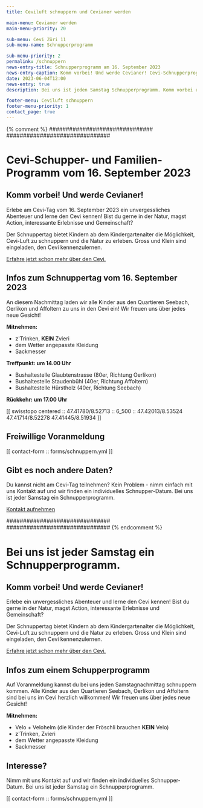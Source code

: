 ```yaml
---
title: Ceviluft schnuppern und Cevianer werden

main-menu: Cevianer werden
main-menu-priority: 20

sub-menu: Cevi Züri 11
sub-menu-name: Schnupperprogramm

sub-menu-priority: 2
permalink: /schnuppern
news-entry-title: Schnupperprogramm am 16. September 2023
news-entry-caption: Komm vorbei! Und werde Cevianer! Cevi-Schnupperprogramm am 16. September 2023.
date: 2023-06-04T12:00
news-entry: true
description: Bei uns ist jeden Samstag Schnupperprogramm. Komm vorbei und werde Cevianer!

footer-menu: Ceviluft schnuppern
footer-menu-priority: 1
contact_page: true
---
```


{% comment %}
###############################
###############################

# Cevi-Schupper- und Familien-Programm vom 16. September 2023

## Komm vorbei! Und werde Cevianer!

Erlebe am Cevi-Tag vom 16. September 2023 ein unvergessliches Abenteuer und lerne den Cevi kennen! Bist du gerne in der
Natur, magst Action, interessante Erlebnisse und Gemeinschaft?

Der Schnuppertag bietet Kindern ab dem Kindergartenalter die Möglichkeit, Cevi-Luft zu schnuppern und die Natur zu
erleben. Gross und Klein sind eingeladen, den Cevi kennenzulernen.

[Erfahre jetzt schon mehr über den Cevi.](/ueber-uns)

## Infos zum Schnuppertag vom 16. September 2023

An diesem Nachmittag laden wir alle Kinder aus den Quartieren Seebach, Oerlikon und Affoltern zu uns in den Cevi ein!
Wir freuen uns über jedes neue Gesicht!

**Mitnehmen:**
- z'Trinken, **KEIN** Zvieri
- dem Wetter angepasste Kleidung
- Sackmesser


**Treffpunkt: um 14.00 Uhr**
- Bushaltestelle Glaubtenstrasse (80er, Richtung Oerlikon)
- Bushaltestelle Staudenbühl (40er, Richtung Affoltern)
- Bushaltestelle Hürstholz (40er, Richtung Seebach)

**Rückkehr: um 17.00 Uhr**

[[ swisstopo centered :: 47.41780/8.52713 :: 6_500 :: 47.42013/8.53524 47.41714/8.52278 47.41445/8.51934 ]]


## Freiwillige Voranmeldung

[[ contact-form :: forms/schnuppern.yml ]]

## Gibt es noch andere Daten?

Du kannst nicht am Cevi-Tag teilnehmen? Kein Problem - nimm einfach mit uns Kontakt auf und wir finden ein individuelles
Schnupper-Datum. Bei uns ist jeder Samstag ein Schnupperprogramm.

[Kontakt aufnehmen](/kontakt)

###############################
###############################
{% endcomment %}


# Bei uns ist jeder Samstag ein Schnupperprogramm.

## Komm vorbei! Und werde Cevianer!

Erlebe ein unvergessliches Abenteuer und lerne den Cevi kennen! Bist du gerne in der Natur, magst Action, interessante
Erlebnisse und Gemeinschaft?

Der Schnuppertag bietet Kindern ab dem Kindergartenalter die Möglichkeit, Cevi-Luft zu schnuppern und die Natur zu
erleben. Gross und Klein sind eingeladen, den Cevi kennenzulernen.

[Erfahre jetzt schon mehr über den Cevi.](/ueber-uns)


## Infos zum einem Schupperprogramm

Auf Voranmeldung kannst du bei uns jeden Samstagnachmittag schnuppern kommen. Alle Kinder aus den Quartieren Seebach,
Oerlikon und Affoltern sind bei uns im Cevi herzlich willkommen! Wir freuen uns über jedes neue Gesicht!

**Mitnehmen:**

- Velo + Velohelm (die Kinder der Fröschli brauchen **KEIN** Velo)
- z'Trinken, Zvieri
- dem Wetter angepasste Kleidung
- Sackmesser

## Interesse?

Nimm mit uns Kontakt auf und wir finden ein individuelles Schnupper-Datum. Bei uns ist jeder Samstag ein
Schnupperprogramm.

[[ contact-form :: forms/schnuppern.yml ]]

